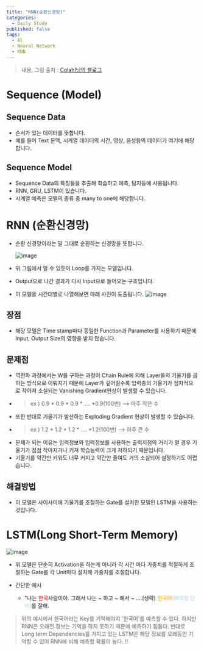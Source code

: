 ```yaml
---
title: "RNN(순환신경망)"
categories:
  - Daily Study
published: false
tags:
  - Al
  - Neural Network
  - RNN
---
```


> 내용, 그림 출처 : [Colahl님의 블로그](http://colah.github.io/posts/2015-08-Understanding-LSTMs/)
# Sequence (Model)

## Sequence Data 
- 순서가 있는 데이터를 뜻합니다. 
- 예를 들어 Text 문맥, 시계열 데이터의 시간, 영상, 음성등의 데이터가 여기에 해당합니다. 

## Sequence Model
- Sequence Data의 특징들을 추출해 학습하고 예측, 탐지등에 사용됩니다.
- RNN, GRU, LSTM이 있습니다. 
- 시계열 예측은 모델의 종류 중 many to one에 해당합니다.


# RNN (순환신경망)
- 순환 신경망이라는 말 그대로 순환하는 신경망을 뜻합니다. 

    ![image](https://user-images.githubusercontent.com/38587274/149100938-0a899a7f-ec4d-4a25-acb4-144699d322aa.png)

- 위 그림에서 알 수 있듯이 Loop를 가지는 모델입니다. 
- Output으로 나간 결과가 다시 Input으로 들어오는 구조입니다. 
- 이 모델을 시간대별로 나열해보면 아래 사진이 도출됩니다. 
    ![image](https://user-images.githubusercontent.com/38587274/149110180-431a0fb4-2182-447d-bd70-28b50eb1e6e3.png)
## 장점
-  해당 모델은 Time stamp마다 동일한 Function과 Parameter를 사용하기 때문에 Input, Output Size의 영향을 받지 않습니다. 

## 문제점
- 역전파 과정에서는 W를 구하는 과정이 Chain Rule에 의해 Layer들의 기울기를 곱하는 방식으로 이뤄지기 때문에 Layer가 깊어질수록  입력층의 기울기가 점차적으로 작아져 소실되는 Vanishing Gradient현상이 발생할 수 있습니다.
- > ex ) 0.9 * 0.9 * 0.9 * .... *0.9(100번) --> 아주 작은 수 
-  또한 반대로 기울기가 발산하는 Exploding Gradient 현상이 발생할 수 있습니다.
- > ex ) 1.2 * 1.2 * 1.2 * .... *1.2(100번) --> 아주 큰 수 
- 문제가 되는 이유는 입력정보와 입력정보를 사용하는 출력지점의 거리가 멀 경우 기울기가 점점 작아지거나 커져 학습능력이 크게 저하되기 때문입니다. 
- 기울기를 약간만 키워도 너무 커지고 약간만 줄여도 거의 소실되어 설정하기도 어렵습니다. 

## 해결방법
- 이 모델은 사이사이에 기울기를 조절하는 Gate를 설치한 모델인 LSTM을 사용하는 것입니다.

# LSTM(Long Short-Term Memory)

![image](https://user-images.githubusercontent.com/38587274/149119762-cf8a314d-5114-49f3-9263-0bf010cf37e7.png)

- 위 모델은 단순히 Activation을 하는게 아니라 각 시간 마다 가중치를 적절하게 조절하는 Gate를 각 Unit마다 설치해 가중치를 조절합니다. 

- 간단한 예시
    - "나는 <span style = "color:red"> 한국</span>사람이야. 그래서 나는 ~ 하고 ~ 해서 ~ ....(생략) <span style = "color:orange"> 한국어<span style = "color:lightblue">(예측할 단어)</span></span>를 잘해.
    
> 위의 예시에서 한국어라는 Key를 기억해야지 '한국어'를 예측할 수 있다. 하지만 RNN은 오래전 정보는 기억을 하지 못하기 때문에 예측하기 힘들다. 반대로 Long term Dependencies를 가지고 있는 LSTM은 해당 정보를 오래동안 기억할 수 있어 RNN에 비해 예측할 확률이 높다. !!